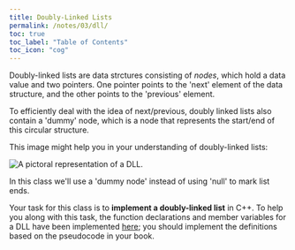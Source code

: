 ```yaml
---
title: Doubly-Linked Lists
permalink: /notes/03/dll/
toc: true
toc_label: "Table of Contents"
toc_icon: "cog"
---
```


Doubly-linked lists are data strctures consisting of _nodes_, which hold a data value and two pointers. One pointer points to the 'next' element of the data structure, and the other points to the 'previous' element. 

To efficiently deal with the idea of next/previous, doubly linked lists also contain a 'dummy' node, which is a node that represents the start/end of this circular structure. 

This image might help you in your understanding of doubly-linked lists:

![A pictoral representation of a DLL](https://i.stack.imgur.com/nlX1F.png).

In this class we'll use a 'dummy node' instead of using 'null' to mark list ends. 

Your task for this class is to **implement a doubly-linked list** in C++. To help you along with this task, the function declarations and member variables for a DLL have been implemented [here](); you should implement the definitions based on the pseudocode in your book. 